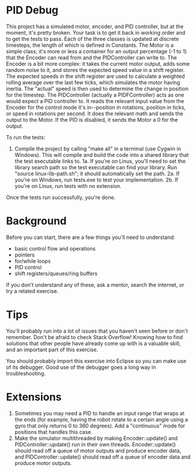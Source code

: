 # PID Debug

This project has a simulated motor, encoder, and PID controller, but at the moment, it's pretty broken. Your task is to get it back in working order and to get the tests to pass. Each of the three classes is updated at discrete timesteps, the length of which is defined in Constants. The Motor is a simple class; it's more or less a container for an output percentage (-1 to 1) that the Encoder can read from and the PIDController can write to. The Encoder is a bit more complex: it takes the current motor output, adds some random noise to it, and stores the expected speed value in a shift register. The expected speeds in the shift register are used to calculate a weighted rolling average over the last few ticks, which simulates the motor having inertia. The "actual" speed is then used to determine the change in position for the timestep. The PIDController (actually a PIDFController) acts as one would expect a PID controller to. It reads the relevant input value from the Encoder for the control mode it's in--position in rotations, position in ticks, or speed in rotations per second. It does the relevant math and sends the output to the Motor. If the PID is disabled, it sends the Motor a 0 for the output.

To run the tests:
1. Compile the project by calling "make all" in a terminal (use Cygwin in Windows). This will compile and build the code into a shared library that the test executable links to.
1a. If you're on Linux, you'll need to set the library search path so the test executable can find your library. Run "source linux-lib-path.sh"; it should automatically set the path.
2a. If you're on Windows, run tests.exe to test your implementation.
2b. If you're on Linux, run tests with no extension.

Once the tests run successfully, you're done.

# Background

Before you can start, there are a few things you'll need to understand:

 * basic control flow and operations
 * pointers
 * for/while loops
 * PID control
 * shift registers/queues/ring buffers

If you don't understand any of these, ask a mentor, search the internet, or try a related exercise.

# Tips

You'll probably run into a lot of issues that you haven't seen before or don't remember. Don't be afraid to check Stack Overflow! Knowing how to find solutions that other people have already come up with is a valuable skill, and an important part of this exercise.

You should probably import this exercise into Eclipse so you can make use of its debugger. Good use of the debugger goes a long way in troubleshooting.

# Extensions

1. Sometimes you may need a PID to handle an input range that wraps at the ends (for example, having the robot rotate to a certain angle using a gyro that only returns 0 to 360 degrees). Add a "continuous" mode for positions that handles this case.
2. Make the simulator multithreaded by making Encoder::update() and PIDController::update() run in their own threads. Encoder::update() should read off a queue of motor outputs and produce encoder data, and PIDController::update() should read off a queue of encoder data and produce motor outputs.

